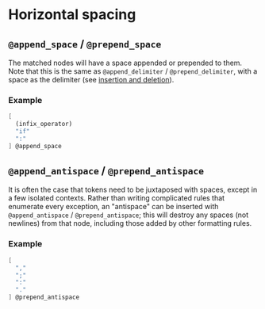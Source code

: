 # Horizontal spacing

<!----------------------------------------------------------------------
TODO: Mention spaced softlines, but these should be discussed in
vertical spacing chapter.
----------------------------------------------------------------------->

## `@append_space` / `@prepend_space`

The matched nodes will have a space appended or prepended to them. Note
that this is the same as `@append_delimiter` / `@prepend_delimiter`,
with a space as the delimiter (see [insertion and deletion](#append_delimiter--prepend_delimiter)).

### Example

```scheme
[
  (infix_operator)
  "if"
  ":"
] @append_space
```

## `@append_antispace` / `@prepend_antispace`

It is often the case that tokens need to be juxtaposed with spaces,
except in a few isolated contexts. Rather than writing complicated rules
that enumerate every exception, an "antispace" can be inserted with
`@append_antispace` / `@prepend_antispace`; this will destroy any spaces
(not newlines) from that node, including those added by other formatting
rules.

### Example

```scheme
[
  ","
  ";"
  ":"
  "."
] @prepend_antispace
```
